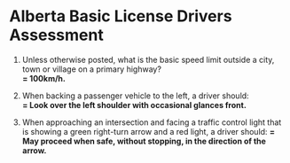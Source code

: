 # Alberta Basic License Drivers Assessment
1. Unless otherwise posted, what is the basic speed limit outside a city, town or village on a primary highway?  
   **= 100km/h.**

2. When backing a passenger vehicle to the left, a driver should:  
   **= Look over the left shoulder with occasional glances front.**

3. When approaching an intersection and facing a traffic control light that is showing a green right-turn arrow and a red light, a driver should:
   **= May proceed when safe, without stopping, in the direction of the arrow.**  
